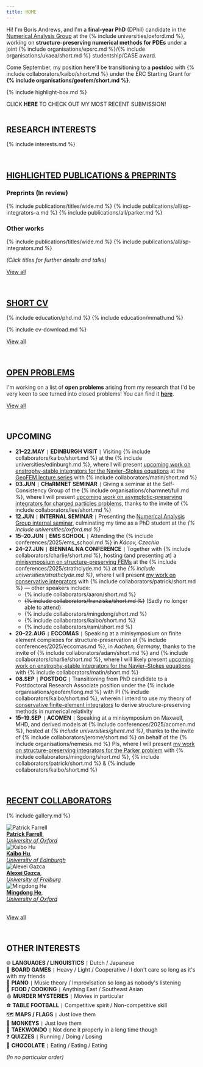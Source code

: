 ```yaml
---
title: HOME
---
```


Hi!
I'm Boris Andrews, and I'm a **final-year PhD** (DPhil) candidate in the [Numerical Analysis Group](https://www.maths.ox.ac.uk/groups/numerical-analysis/) at the {% include universities/oxford.md %}, working on **structure-preserving numerical methods for PDEs** under a joint {% include organisations/epsrc.md %}/{% include organisations/ukaea/short.md %} studentship/CASE award.

Come September, my position here'll be transitioning to a **postdoc** with {% include collaborators/kaibo/short.md %} under the ERC Starting Grant for **{% include organisations/geofem/short.md %}**.

{% include highlight-box.md %}
<div class="highlight-box" onclick="window.location.href='/publications/sp-integrators-a/';">
    CLICK <b>HERE</b> TO CHECK OUT MY MOST RECENT SUBMISSION!
</div>

<!-- <div style="background: repeating-linear-gradient(135deg, #B3532A, #B3532A 10px, #9d4925 10px, #9d4925 20px); color: #FBF6E5; padding: 20px; text-align: center; width: 80%; margin: 0 auto; border-radius: 10px;"><b>
    I'm also currently on the postdoc job market!
</b></div> -->

<br>

## RESEARCH INTERESTS

{% include interests.md %}

<br>

## [HIGHLIGHTED PUBLICATIONS & PREPRINTS](/publications/)

### Preprints (In review)

{% include publications/titles/wide.md %}
{% include publications/all/sp-integrators-a.md %}
{% include publications/all/parker.md %}

### Other works

{% include publications/titles/wide.md %}
{% include publications/all/sp-integrators.md %}

*(Click titles for further details and talks)*

[View all](/publications/)

<br>

## [SHORT CV](/cv/)

{% include education/phd.md %}
{% include education/mmath.md %}

{% include cv-download.md %}

[View all](/cv/)

<br>

## [OPEN PROBLEMS](/open-problems/)

I'm working on a list of **open problems** arising from my research that I'd be very keen to see turned into closed problems!
You can find it [<strong>here</strong>](/open-problems/).

[View all](/open-problems/)

<br>

## UPCOMING

<!-- ### 2025 -->
- **21–22.MAY** <code>&#124;</code> **EDINBURGH VISIT** <code>&#124;</code> Visiting {% include collaborators/kaibo/short.md %} at the {% include universities/edinburgh.md %}, where I will present [upcoming work on enstrophy-stable integrators for the Navier–Stokes equations](/publications/enstrophy/) at the [GeoFEM lecture series](https://kaibohu.github.io/geofem/) with {% include collaborators/matin/short.md %}
- **03.JUN** <code>&#124;</code> **CHaRMNET SEMINAR** <code>&#124;</code> Giving a seminar at the Self-Consistency Group of the {% include organisations/charmnet/full.md %}, where I will present [upcoming work on asymptotic-preserving integrators for charged particles problems](/publications/ap-integrators/), thanks to the invite of {% include collaborators/lee/short.md %}
- **12.JUN** <code>&#124;</code> **INTERNAL SEMINAR** <code>&#124;</code> Presenting the [Numerical Analysis Group internal seminar](https://www.maths.ox.ac.uk/events/list/670), culminating my time as a PhD student at the *{% include universities/oxford.md %}*
- **15–20.JUN** <code>&#124;</code> **EMS SCHOOL** <code>&#124;</code> Attending the {% include conferences/2025/ems_school.md %} in *Kácov, Czechia*<!-- , where I intend to present [upcoming work on structure-preserving methods for boundary-value problems](/publications/bvps/) -->
- **24–27.JUN** <code>&#124;</code> **BIENNIAL NA CONFERENCE** <code>&#124;</code> Together with {% include collaborators/charlie/short.md %}, hosting (and presenting at) a [minisymposium on structure-preserving FEMs](https://numericalanalysisconference.org.uk/conferences/2025/minisymposia) at the {% include conferences/2025/strathclyde.md %} at the *{% include universities/strathclyde.md %}*, where I will present [my work on conservative integrators](/publications/sp-integrators/) with {% include collaborators/patrick/short.md %} — other speakers include:
  - {% include collaborators/aaron/short.md %}
  - ~~{% include collaborators/franziska/short.md %}~~ (Sadly no longer able to attend)
  - {% include collaborators/mingdong/short.md %}
  - {% include collaborators/kaibo/short.md %}
  - {% include collaborators/rami/short.md %}
- **20–22.AUG** <code>&#124;</code> **ECCOMAS** <code>&#124;</code> Speaking at a minisymposium on finite element complexes for structure-preservation at {% include conferences/2025/eccomas.md %}, in *Aachen, Germany*, thanks to the invite of {% include collaborators/adam/short.md %} and {% include collaborators/charlie/short.md %}, where I will likely present [upcoming work on enstrophy-stable integrators for the Navier–Stokes equations](/publications/enstrophy/) with {% include collaborators/matin/short.md %}
- **08.SEP** <code>&#124;</code> **POSTDOC** <code>&#124;</code> Transitioning from PhD candidate to a Postdoctoral Research Associate position under the {% include organisations/geofem/long.md %} with PI {% include collaborators/kaibo/short.md %}, wherein I intend to use my theory of [conservative finite-element integrators](/publications/sp-integrators/) to derive structure-preserving methods in numerical relativity
- **15–19.SEP** <code>&#124;</code> **ACOMEN** <code>&#124;</code> Speaking at a minisymposium on Maxwell, MHD, and derived models at {% include conferences/2025/acomen.md %}, hosted at *{% include universities/ghent.md %}*, thanks to the invite of {% include collaborators/jerome/short.md %} on behalf of the {% include organisations/nemesis.md %} PIs, where I will present [my work on structure-preserving integrators for the Parker problem](/publications/parker/) with {% include collaborators/mingdong/short.md %}, {% include collaborators/patrick/short.md %} & {% include collaborators/kaibo/short.md %}

<!-- *(\*provisional)* -->

<br>

## [RECENT COLLABORATORS](/collaborators/)

{% include gallery.md %}

<div class="gallery">
    <div class="gallery-item">
        <img src="{{ '/assets/img/collaborators/patrick.jpg' | relative_url }}" alt="Patrick Farrell">
        <div class="caption"><a href="https://pefarrell.org/"><b>Patrick Farrell</b></a>, <br> <a href="https://www.maths.ox.ac.uk/"><em>University of Oxford</em></a></div>
    </div>
    <div class="gallery-item">
        <img src="{{ '/assets/img/collaborators/kaibo.jpg' | relative_url }}" alt="Kaibo Hu">
        <div class="caption"><a href="https://kaibohu.github.io/"><b>Kaibo Hu</b></a>, <br> <a href="https://www.maths.ed.ac.uk/school-of-mathematics/"><em>University of Edinburgh</em></a></div>
    </div>
    <div class="gallery-item">
        <img src="{{ '/assets/img/collaborators/alexei.jpeg' | relative_url }}" alt="Alexei Gazca">
        <div class="caption"><a href="https://gazcaorozco.github.io/home/"><b>Alexei Gazca</b></a>, <br> <a href="https://www.math.uni-freiburg.de/index.html"><em>University of Freiburg</em></a></div>
    </div>
    <div class="gallery-item">
        <img src="{{ '/assets/img/collaborators/mingdong.png' | relative_url }}" alt="Mingdong He">
        <div class="caption"><a href="https://sites.google.com/view/mingdonghe/home/"><b>Mingdong He</b></a>, <br> <a href="https://www.maths.ox.ac.uk/"><em>University of Oxford</em></a></div>
    </div>
</div>

<br>

[View all](/collaborators/)

<br>

## OTHER INTERESTS

🌐 **LANGUAGES / LINGUISTICS** <code>&#124;</code> Dutch / Japanese <br>
🎲 **BOARD GAMES** <code>&#124;</code> Heavy / Light / Cooperative / I don't care so long as it's with my friends <br>
🎹 **PIANO** <code>&#124;</code> Music theory / Improvisation so long as nobody's listening <br>
🍴 **FOOD / COOKING** <code>&#124;</code> Anything East / Southeast Asian <br>
🩸 **MURDER MYSTERIES** <code>&#124;</code> Movies in particular <br>
⚽ **TABLE FOOTBALL** <code>&#124;</code> Competitive spirit / Non-competitive skill <br>
🗺️ **MAPS / FLAGS** <code>&#124;</code> Just love them <br>
🐒 **MONKEYS** <code>&#124;</code> Just love them <br>
🥋 **TAEKWONDO** <code>&#124;</code> Not done it properly in a long time though <br>
❓ **QUIZZES** <code>&#124;</code> Running / Doing / Losing <br>
🍫 **CHOCOLATE** <code>&#124;</code> Eating / Eating / Eating <br>

*(In no particular order)*